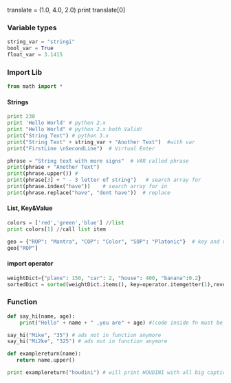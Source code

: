   


translate = (1.0, 4.0, 2.0)
print translate[0]

### Variable types
```python 
string_var = "stringi"  
bool_var = True  
float_var = 3.1415  
```
### Import Lib

```python 
from math import *
```

#### Strings
```python 
print 230
print 'Hello World' # python 2.x 
print "Hello World" # python 2.x both Valid!  
print("String Text") # python 3.x  
print("String Text" + string_var + "Another Text")  #with var  
print("FirstLine \nSecondLine")  # Virtual Enter

phrase = "String text with more signs"  # VAR called phrase
print(phrase + "Another Text")
print(phrase.upper()) #
print(phrase[3] + " - 3 letter of string")   # search array for
print(phrase.index("have"))    # search array for in
print(phrase.replace("have", "dont have"))  # replace
```

#### List, Key&Value
```python
colors = ['red','green','blue'] //list  
print colors[1] //call list item   

geo = {"ROP": "Mantra", "COP": "Color", "SOP": "Platonic"}  # key and value   
geo["ROP"]  
```

#### import operator
```python
weightDict={"plane": 150, "car": 2, "house": 400, "banana":0.2}
sortedDict = sorted(weightDict.items(), key=operator.itemgetter(1),reverse=True)
```

### Function
```python 
def say_hi(name, age):  
    print("Hello" + name + " ,you are" + age) #(code inside fn must be indentet)  

say_hi("Mike", "35") # ads not in function anymore
say_hi("Mi2ke", "325") # ads not in function anymore
```

```python 
def examplereturn(name):
   return name.upper()

print examplereturn("houdini") # will print HOUDINI with all big captions
```
